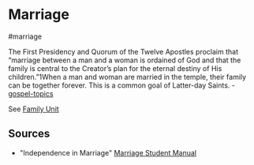 # Marriage
#marriage 

The First Presidency and Quorum of the Twelve Apostles proclaim that “marriage between a man and a woman is ordained of God and that the family is central to the Creator’s plan for the eternal destiny of His children.”1When a man and woman are married in the temple, their family can be together forever. This is a common goal of Latter-day Saints. -[gospel-topics](https://www.churchofjesuschrist.org/study/manual/gospel-topics/marriage?lang=eng)

See [Family Unit](/Glossary/Family%20Unit.md)

## Sources
- "Independence in Marriage" [Marriage Student Manual](https://www.churchofjesuschrist.org/study/manual/eternal-marriage-student-manual/independence?lang=eng)